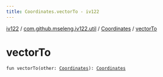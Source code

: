 ```yaml
---
title: Coordinates.vectorTo - iv122
---
```


[iv122](../../index.md) / [com.github.mseleng.iv122.util](../index.md) / [Coordinates](index.md) / [vectorTo](.)

# vectorTo

`fun vectorTo(other: `[`Coordinates`](index.md)`): `[`Coordinates`](index.md)
